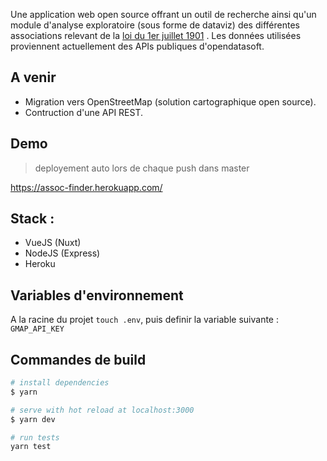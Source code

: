 Une application web open source offrant un outil de recherche ainsi qu'un module d'analyse exploratoire (sous forme de dataviz) des différentes associations relevant de la [loi du 1er juillet 1901](https://www.legifrance.gouv.fr/affichTexte.do?cidTexte=LEGITEXT000006069570)
. Les données utilisées proviennent actuellement des APIs publiques d'opendatasoft.

## A venir

-   Migration vers OpenStreetMap (solution cartographique open source).
-   Contruction d'une API REST.

## Demo

> deployement auto lors de chaque push dans master

https://assoc-finder.herokuapp.com/

## Stack :

-   VueJS (Nuxt)
-   NodeJS (Express)
-   Heroku

## Variables d'environnement

A la racine du projet `touch .env`, puis definir la variable suivante : `GMAP_API_KEY`

## Commandes de build

```bash
# install dependencies
$ yarn

# serve with hot reload at localhost:3000
$ yarn dev

# run tests
yarn test
```
